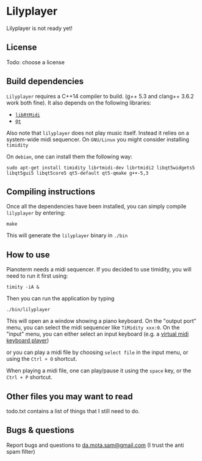 Lilyplayer
========

Lilyplayer is not ready yet!

License
------

Todo: choose a license

Build dependencies
----------------

`Lilyplayer` requires a C++14 compiler to build. (g++ 5.3 and clang++ 3.6.2 work both fine).
It also depends on the following libraries:

- [`libRtMidi`][rtmidi]
- [`Qt`][qt5]

[rtmidi]: http://www.music.mcgill.ca/~gary/rtmidi/
[qt5]: http://www.qt.io/

Also note that `lilyplayer` does not play music itself. Instead it
relies on a system-wide midi sequencer.  On `GNU/Linux` you might
consider installing `timidity`

On `debian`, one can install them the following way:

	sudo apt-get install timidity librtmidi-dev librtmidi2 libqt5widgets5 libqt5gui5 libqt5core5 qt5-default qt5-qmake g++-5,3


Compiling instructions
-------------------

Once all the dependencies have been installed, you can simply compile `lilyplayer` by entering:

	make

This will generate the `lilyplayer` binary in `./bin`

How to use
----------

Pianoterm needs a midi sequencer. If you decided to use timidity, you will need to run it first using:

	timity -iA &

Then you can run the application by typing

	./bin/lilyplayer

This will open an a window showing a piano keyboard.
On the "output port" menu, you can select the midi sequencer like `TiMidity xxx:0`.
On the "input" menu, you can either select an input keyboard (e.g. a [virtual midi keyboard player][vmpk])

[vmpk]: http://sourceforge.net/projects/vmpk/

or you can play a midi file by choosing `select file` in the input menu, or using the `Ctrl + O` shortcut.

When playing a midi file, one can play/pause it using the `space` key, or the `Ctrl + P` shortcut.


Other files you may want to read
--------------------------------

todo.txt contains a list of things that I still need to do.

Bugs & questions
--------------

Report bugs and questions to da.mota.sam@gmail.com (I trust the anti spam filter)
